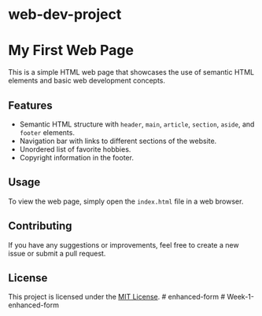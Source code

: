 ﻿# web-dev-project
 # My First Web Page

This is a simple HTML web page that showcases the use of semantic HTML elements and basic web development concepts.

## Features

- Semantic HTML structure with `header`, `main`, `article`, `section`, `aside`, and `footer` elements.
- Navigation bar with links to different sections of the website.
- Unordered list of favorite hobbies.
- Copyright information in the footer.

## Usage

To view the web page, simply open the `index.html` file in a web browser.

## Contributing

If you have any suggestions or improvements, feel free to create a new issue or submit a pull request.

## License

This project is licensed under the [MIT License](LICENSE).
#   e n h a n c e d - f o r m  
 #   W e e k - 1 - e n h a n c e d - f o r m  
 
